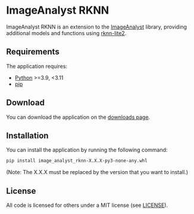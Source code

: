 # ImageAnalyst RKNN

ImageAnalyst RKNN is an extension to the [ImageAnalyst](https://github.com/BergLucas/ImageAnalyst) library, providing additional models and functions using [rknn-lite2](https://github.com/rockchip-linux/rknn-toolkit2).

## Requirements

The application requires:

- [Python](https://www.python.org/) >=3.9, <3.11
- [pip](https://pip.pypa.io/en/stable/)

## Download

You can download the application on the [downloads page](https://github.com/BergLucas/ImageAnalystRKNN/releases).

## Installation

You can install the application by running the following command:

```bash
pip install image_analyst_rknn-X.X.X-py3-none-any.whl
```

(Note: The X.X.X must be replaced by the version that you want to install.)

## License

All code is licensed for others under a MIT license (see [LICENSE](https://github.com/BergLucas/ImageAnalystRKNN/blob/main/LICENSE)).
